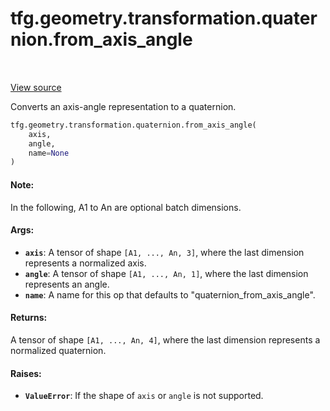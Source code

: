 <div itemscope itemtype="http://developers.google.com/ReferenceObject">
<meta itemprop="name" content="tfg.geometry.transformation.quaternion.from_axis_angle" />
<meta itemprop="path" content="Stable" />
</div>

# tfg.geometry.transformation.quaternion.from_axis_angle

<table class="tfo-notebook-buttons tfo-api" align="left">
</table>

<a target="_blank" href="https://github.com/tensorflow/graphics/blob/master/tensorflow_graphics/geometry/transformation/quaternion.py">View
source</a>

Converts an axis-angle representation to a quaternion.

``` python
tfg.geometry.transformation.quaternion.from_axis_angle(
    axis,
    angle,
    name=None
)
```



<!-- Placeholder for "Used in" -->

#### Note:

In the following, A1 to An are optional batch dimensions.

#### Args:

* <b>`axis`</b>: A tensor of shape `[A1, ..., An, 3]`, where the last dimension
  represents a normalized axis.
* <b>`angle`</b>: A tensor of shape `[A1, ..., An, 1]`, where the last dimension
  represents an angle.
* <b>`name`</b>: A name for this op that defaults to "quaternion_from_axis_angle".


#### Returns:

A tensor of shape `[A1, ..., An, 4]`, where the last dimension represents
a normalized quaternion.

#### Raises:

* <b>`ValueError`</b>: If the shape of `axis` or `angle` is not supported.